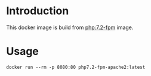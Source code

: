 # Introduction

This docker image is build from [php:7.2-fpm](https://hub.docker.com/_/php) image.

# Usage

```
docker run --rm -p 8080:80 php7.2-fpm-apache2:latest
```
